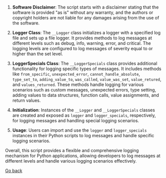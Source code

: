 1. **Software Disclaimer**: The script starts with a disclaimer stating that the software is provided "as is" without any warranty, and the authors or copyright holders are not liable for any damages arising from the use of the software.

2. **Logger Class**: The `__Logger` class initializes a logger with a specified log file and sets up a file logger. It provides methods to log messages at different levels such as debug, info, warning, error, and critical. The logging levels are configured to log messages of severity equal to or higher than the set level.

3. **LoggerSpecials Class**: The `__LoggerSpecials` class provides additional functionality for logging specific types of messages. It includes methods like `from_specific`, `unexpected_error`, `cannot_handle_absolute`, `type_set_to`, `adding_value_to`, `was_called`, `value_was_set`, `value_retured`, and `values_returned`. These methods handle logging for various scenarios such as custom messages, unexpected errors, type setting, adding values to data structures, function calls, value assignments, and return values.

4. **Initialization**: Instances of the `__Logger` and `__LoggerSpecials` classes are created and exposed as `logger` and `logger_specials`, respectively, for logging messages and handling special logging scenarios.

5. **Usage**: Users can import and use the `logger` and `logger_specials` instances in their Python scripts to log messages and handle specific logging scenarios.

Overall, this script provides a flexible and comprehensive logging mechanism for Python applications, allowing developers to log messages at different levels and handle various logging scenarios effectively.

[Go back](../index.md)
